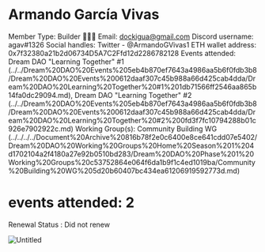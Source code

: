 # Armando García Vivas

Member Type: Builder 👷🏾‍♀️
Email: dockigua@gmail.com
Discord username: agav#1326
Social handles: Twitter - @ArmandoGVivas1
ETH wallet address: 0x7f32380a21b2d06734D5A7C2Ffd12d2286782128
Events attended: Dream DAO "Learning Together" #1 (../../Dream%20DAO%20Events%205eb4b870ef7643a4986aa5b6f0fdb3b8/Dream%20DAO%20Events%200612daaf307c45b988a66d425cab4dda/Dream%20DAO%20Learning%20Together%20#1%201db71566ff2546aa865b14fa0dc29094.md), Dream DAO "Learning Together" #2 (../../Dream%20DAO%20Events%205eb4b870ef7643a4986aa5b6f0fdb3b8/Dream%20DAO%20Events%200612daaf307c45b988a66d425cab4dda/Dream%20DAO%20Learning%20Together%20#2%200fd3f7fc10794288b01c926e7902922c.md)
Working Group(s): Community Building WG (../../../../Document%20Archive%20816b78f2e0c6400e8ce641cdd07e5402/Dream%20DAO%20Working%20Groups%20Home%20Season%201%204d1702104a2f4180a27e92b0510bd283/Dream%20DAO%20Phase%201%20Working%20Groups%20c53752864e064f6da1b9f1c4ed1019ba/Community%20Building%20WG%205d20b60407bc434ea61206919592773d.md)
# events attended: 2
Renewal Status : Did not renew

![Untitled](Armando%20Garci%CC%81a%20Vivas%208288c7bf5ad74af58f7d1c4dab9db5bf/Untitled.png)